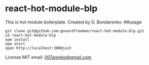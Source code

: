 # react-hot-module-blp
This is hot module boilerplate. Created by D. Bondarenko.
##usage
 ```
 git clone git@github.com:gonardfreeman/react-hot-module-blp.git
 cd react-hot-module-blp
 npm install
 npm start
 open http://localhost:3000just
  ```
License MIT
email: 007arenko@gmail.com
